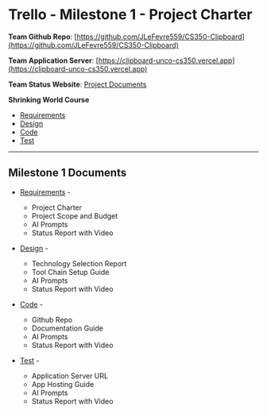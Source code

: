# Trello - Milestone 1 - Project Charter

**Team Github Repo**:  [https://github.com/JLeFevre559/CS350-Clipboard](https://github.com/JLeFevre559/CS350-Clipboard)

**Team Application Server**:  [https://clipboard-unco-cs350.vercel.app](https://clipboard-unco-cs350.vercel.app)

**Team Status Website**:  [Project Documents](https://github.com/JLeFevre559/CS350-Clipboard/tree/main/Documents)

**Shrinking World Course**

* [Requirements](https://seamanslog.com/sweng/m1-lesson-Lesson_1.md)
* [Design](https://seamanslog.com/sweng/m1-lesson-Lesson_2.md)
* [Code](https://seamanslog.com/sweng/m1-lesson-Lesson_3.md)
* [Test](https://seamanslog.com/sweng/m1-lesson-Lesson_4.md)

---

## Milestone 1 Documents

* [Requirements](https://github.com/JLeFevre559/CS350-Clipboard/tree/main/Documents/Requirements) - 
    * Project Charter
    * Project Scope and Budget
    * AI Prompts
    * Status Report with Video

* [Design](https://github.com/JLeFevre559/CS350-Clipboard/tree/main/Documents/Design) - 
    * Technology Selection Report
    * Tool Chain Setup Guide
    * AI Prompts
    * Status Report with Video

* [Code](https://github.com/JLeFevre559/CS350-Clipboard/tree/main/Documents/Code) - 
    * Github Repo
    * Documentation Guide
    * AI Prompts
    * Status Report with Video

* [Test](https://github.com/JLeFevre559/CS350-Clipboard/tree/main/Documents/Test) - 
    * Application Server URL
    * App Hosting Guide
    * AI Prompts
    * Status Report with Video

